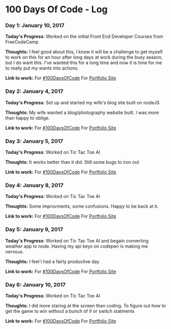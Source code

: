 # 100 Days Of Code - Log

### Day 1: January 10, 2017


**Today's Progress**: Worked on the initial Front End Developer Courses from FreeCodeCamp


**Thoughts:** I feel good about this, I know it will be a challenge to get myself to work on this for an hour after long days at work during the busy season, but I do want this. I've wanted this for a long time and now it is time for me to really put my wants into actions.

**Link to work:** For [#100DaysOfCode](https://github.com/randallfine/100daysofcode-projects)
                  For [Portfolio Site](https://randallfine.github.io/)

### Day 2: January 4, 2017


**Today's Progress**: Set up and started my wife's blog site built on nodeJS


**Thoughts:** My wife wanted a blog/photography website built. I was more than happy to oblige.

**Link to work:** For [#100DaysOfCode](https://github.com/randallfine/100daysofcode-projects)
                  For [Portfolio Site](https://randallfine.github.io/)

### Day 3: January 5, 2017


**Today's Progress**: Worked on Tic Tac Toe AI


**Thoughts:** It works better than it did. Still some bugs to iron out

**Link to work:** For [#100DaysOfCode](https://github.com/randallfine/100daysofcode-projects)
                  For [Portfolio Site](https://randallfine.github.io/)  

### Day 4: January 8, 2017


**Today's Progress**: Worked on Tic Tac Toe AI


**Thoughts:** Some improvments, some confusions. Happy to be back at it.

**Link to work:** For [#100DaysOfCode](https://github.com/randallfine/100daysofcode-projects)
                  For [Portfolio Site](https://randallfine.github.io/)

### Day 5: January 9, 2017


**Today's Progress**: Worked on Tic Tac Toe AI and begain converting weather app to node. Having my api keys on codepen is making me nervous.


**Thoughts:** I feel I had a fairly productive day

**Link to work:** For [#100DaysOfCode](https://github.com/randallfine/100daysofcode-projects)
                  For [Portfolio Site](https://randallfine.github.io/)

### Day 6: January 10, 2017


**Today's Progress**: Worked on Tic Tac Toe AI 


**Thoughts:** I did more staring at the screen than coding. To figure out how to get the game to win without a bunch of if or switch statments

**Link to work:** For [#100DaysOfCode](https://github.com/randallfine/100daysofcode-projects)
                  For [Portfolio Site](https://randallfine.github.io/)                                                      
                  

